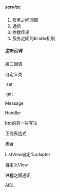 #####  service

1. 服务之间回调
2. 通信
3. 参数传递
4. 服务之间的binder机制



##### 监听回调

接口回调



自定义类

​	set

​	get



Message 

Handler



btn的另一些写法



正则表达式



集合



ListView自定义adapter



自定义VIew





进程之间通讯





AIDL